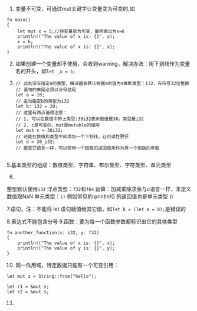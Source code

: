 
  1. 变量不可变，可通过mut关键字让变量变为可变的,如
```
fn main()
{
    let mut x = 5;//将变量变为可变，最终输出为x=6
    println!("The value of x is: {}", x);
    x = 6;
    println!("The value of x is: {}", x);
}
```
 2. 如果创建一个变量却不使用，会收到warning，解决办法：用下划线作为变量名的开头，如```let _x = 5;```
 3. ```//使用let来声明变量，进行绑定，a是不可变的
    // 此处没有指定a的类型，编译器会默认根据a的值为a推断类型：i32，有符号32位整数
    // 语句的末尾必须以分号结尾
    let a = 10;
    // 主动指定b的类型为i32
    let b: i32 = 20;
    // 这里有两点值得注意：
    // 1. 可以在数值中带上类型:30i32表示数值是30，类型是i32
    // 2. c是可变的，mut是mutable的缩写
    let mut c = 30i32;
    // 还能在数值和类型中间添加一个下划线，让可读性更好
    let d = 30_i32;
    // 跟其它语言一样，可以使用一个函数的返回值来作为另一个函数的参数


5.基本类型的组成：数值类型、字符串、布尔类型、字符类型、单元类型

6.
整型默认使用```i32```
浮点类型：```f32```和```f64```
运算：加减乘除求余与c语言一样，未定义数值取NaN 
单元类型：```()``` 例如常见的 println!() 的返回值也是单元类型 ()

7.语句，注：不能将 let 语句赋值给其它值，如```let b = (let a = 8);```是错误的

8.表达式不能包含分号
9.函数：要为每一个函数参数都标识出它的具体类型
```
fn another_function(x: i32, y: f32)
{
    println!("The value of x is: {}", x);
    println!("The value of y is: {}", y);
}
```

10. 同一作用域，特定数据只能有一个可变引用：
```
let mut s = String::from("hello");

let r1 = &mut s;
let r2 = &mut s;
```
11.





  


